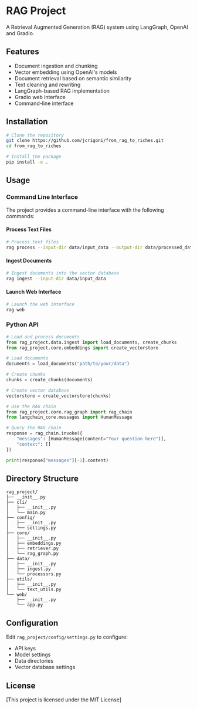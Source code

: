 # RAG Project

A Retrieval Augmented Generation (RAG) system using LangGraph, OpenAI and Gradio.

## Features

- Document ingestion and chunking
- Vector embedding using OpenAI's models
- Document retrieval based on semantic similarity
- Text cleaning and rewriting
- LangGraph-based RAG implementation
- Gradio web interface
- Command-line interface

## Installation

```bash
# Clone the repository
git clone https://github.com/jcrigoni/from_rag_to_riches.git
cd from_rag_to_riches

# Install the package
pip install -e .
```

## Usage

### Command Line Interface

The project provides a command-line interface with the following commands:

#### Process Text Files

```bash
# Process text files
rag process --input-dir data/input_data --output-dir data/processed_data
```

#### Ingest Documents

```bash
# Ingest documents into the vector database
rag ingest --input-dir data/input_data
```

#### Launch Web Interface

```bash
# Launch the web interface
rag web
```

### Python API

```python
# Load and process documents
from rag_project.data.ingest import load_documents, create_chunks
from rag_project.core.embeddings import create_vectorstore

# Load documents
documents = load_documents("path/to/your/data")

# Create chunks
chunks = create_chunks(documents)

# Create vector database
vectorstore = create_vectorstore(chunks)

# Use the RAG chain
from rag_project.core.rag_graph import rag_chain
from langchain_core.messages import HumanMessage

# Query the RAG chain
response = rag_chain.invoke({
    "messages": [HumanMessage(content="Your question here")],
    "context": []
})

print(response["messages"][-1].content)
```

## Directory Structure

```
rag_project/
├── __init__.py
├── cli/
│   ├── __init__.py
│   └── main.py
├── config/
│   ├── __init__.py
│   └── settings.py
├── core/
│   ├── __init__.py
│   ├── embeddings.py
│   ├── retriever.py
│   └── rag_graph.py
├── data/
│   ├── __init__.py
│   ├── ingest.py
│   └── processors.py
├── utils/
│   ├── __init__.py
│   └── text_utils.py
└── web/
    ├── __init__.py
    └── app.py
```

## Configuration

Edit `rag_project/config/settings.py` to configure:

- API keys
- Model settings
- Data directories
- Vector database settings

## License

[This project is licensed under the MIT License]
